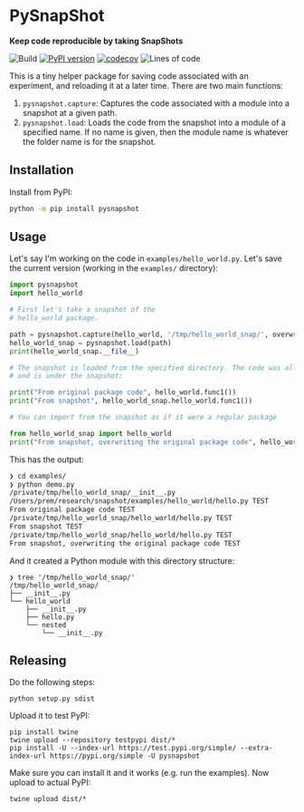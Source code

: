 # PySnapShot

**Keep code reproducible by taking SnapShots**

![Build](https://github.com/pseeth/pysnapshot/workflows/Build/badge.svg) 
[![PyPI version](https://badge.fury.io/py/pysnapshot.svg)](https://badge.fury.io/py/pysnapshot)
[![codecov](https://codecov.io/gh/pseeth/pysnapshot/branch/main/graph/badge.svg?token=BWI0FHZI5H)](undefined)
![Lines of code](https://img.shields.io/tokei/lines/github/pseeth/pysnapshot)

This is a tiny helper package for saving code associated with
an experiment, and reloading it at a later time. There are two main functions:

1. `pysnapshot.capture`: Captures the code associated with a module into a snapshot at a given path.
2. `pysnapshot.load`: Loads the code from the snapshot into a module of a specified name. If no name is given, then the module name is whatever the folder
name is for the snapshot.

## Installation

Install from PyPI:

```bash
python -m pip install pysnapshot
```

## Usage

Let's say I'm working on the code in `examples/hello_world.py`. Let's save the current version 
(working in the `examples/` directory):

```python
import pysnapshot
import hello_world

# First let's take a snapshot of the 
# hello_world package.

path = pysnapshot.capture(hello_world, '/tmp/hello_world_snap/', overwrite=True)
hello_world_snap = pysnapshot.load(path)
print(hello_world_snap.__file__)

# The snapshot is loaded from the specified directory. The code was all copied to
# and is under the snapshot:

print("From original package code", hello_world.func1())
print("From snapshot", hello_world_snap.hello_world.func1())

# You can import from the snapshot as if it were a regular package

from hello_world_snap import hello_world
print("From snapshot, overwriting the original package code", hello_world.func1())
```

This has the output:

```bash
❯ cd examples/
❯ python demo.py
/private/tmp/hello_world_snap/__init__.py
/Users/prem/research/snapshot/examples/hello_world/hello.py TEST
From original package code TEST
/private/tmp/hello_world_snap/hello_world/hello.py TEST
From snapshot TEST
/private/tmp/hello_world_snap/hello_world/hello.py TEST
From snapshot, overwriting the original package code TEST
```

And it created a Python module with this directory structure:

```
❯ tree '/tmp/hello_world_snap/'
/tmp/hello_world_snap/
├── __init__.py
└── hello_world
    ├── __init__.py
    ├── hello.py
    └── nested
        └── __init__.py
```

## Releasing

Do the following steps:

```
python setup.py sdist
```

Upload it to test PyPI:

```
pip install twine
twine upload --repository testpypi dist/*
pip install -U --index-url https://test.pypi.org/simple/ --extra-index-url https://pypi.org/simple -U pysnapshot
```

Make sure you can install it and it works (e.g. run the examples). Now upload
to actual PyPI:

```
twine upload dist/*
```